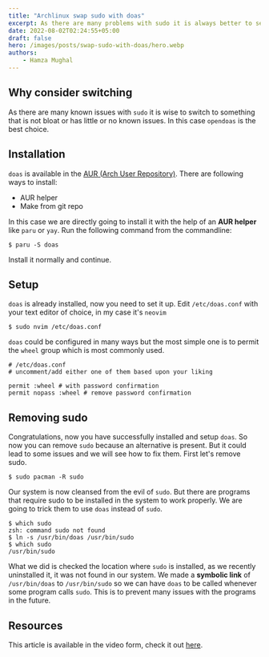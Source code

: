 ```yaml
---
title: "Archlinux swap sudo with doas"
excerpt: As there are many problems with sudo it is always better to search for an alternative. Guess what, now you can use opendoas instead of sudo
date: 2022-08-02T02:24:55+05:00
draft: false
hero: /images/posts/swap-sudo-with-doas/hero.webp
authors:
    - Hamza Mughal
---
```


## Why consider switching

As there are many known issues with `sudo` it is wise to switch to something that is not bloat or has little or no known issues. In this case `opendoas` is the best choice.

## Installation

`doas` is available in the [AUR \(Arch User Repository\)](https://aur.archlinux.org). There are following ways to install:

- AUR helper
- Make from git repo

In this case we are directly going to install it with the help of an **AUR helper** like `paru` or `yay`. Run the following command from the commandline:

```shell
$ paru -S doas
```

Install it normally and continue.

## Setup

`doas` is already installed, now you need to set it up. Edit `/etc/doas.conf` with your text editor of choice, in my case it's `neovim`

```shell
$ sudo nvim /etc/doas.conf
```

`doas` could be configured in many ways but the most simple one is to permit the `wheel` group which is most commonly used.

```shell
# /etc/doas.conf
# uncomment/add either one of them based upon your liking

permit :wheel # with password confirmation
permit nopass :wheel # remove password confirmation
```

## Removing sudo

Congratulations, now you have successfully installed and setup `doas`. So now you can remove `sudo` because an alternative is present. But it could lead to some issues and we will see how to fix them. First let's remove sudo.

```shell
$ sudo pacman -R sudo
```

Our system is now cleansed from the evil of `sudo`. But there are programs that require sudo to be installed in the system to work properly. We are going to trick them to use `doas` instead of `sudo`.

```shell
$ which sudo
zsh: command sudo not found
$ ln -s /usr/bin/doas /usr/bin/sudo
$ which sudo
/usr/bin/sudo
```

What we did is checked the location where `sudo` is installed, as we recently uninstalled it, it was not found in our system. We made a **symbolic link** of `/usr/bin/doas` to `/usr/bin/sudo` so we can have `doas` to be called whenever some program calls `sudo`. This is to prevent many issues with the programs in the future.

## Resources

This article is available in the video form, check it out [here](https://youtu.be/zNy_FfCgmm0).